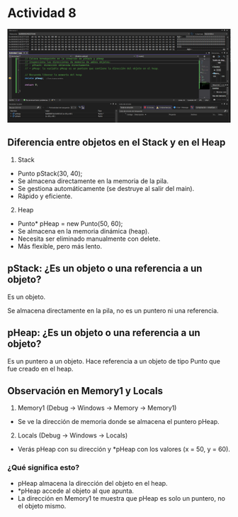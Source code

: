 # Actividad 8

![Texto alternativo](../../../../assets/act8_3.png)

## Diferencia entre objetos en el Stack y en el Heap
1. Stack 
* Punto pStack(30, 40);
* Se almacena directamente en la memoria de la pila.
* Se gestiona automáticamente (se destruye al salir del main).
* Rápido y eficiente.

2. Heap 
* Punto* pHeap = new Punto(50, 60);
* Se almacena en la memoria dinámica (heap).
* Necesita ser eliminado manualmente con delete.
* Más flexible, pero más lento.
  
## pStack: ¿Es un objeto o una referencia a un objeto?
Es un objeto.

Se almacena directamente en la pila, no es un puntero ni una referencia.

## pHeap: ¿Es un objeto o una referencia a un objeto?
Es un puntero a un objeto.
Hace referencia a un objeto de tipo Punto que fue creado en el heap.

## Observación en Memory1 y Locals
1. Memory1 (Debug -> Windows -> Memory -> Memory1)
* Se ve la dirección de memoria donde se almacena el puntero pHeap.
  
2. Locals (Debug -> Windows -> Locals)
* Verás pHeap con su dirección y *pHeap con los valores (x = 50, y = 60).

### ¿Qué significa esto?
* pHeap almacena la dirección del objeto en el heap.
* *pHeap accede al objeto al que apunta.
* La dirección en Memory1 te muestra que pHeap es solo un puntero, no el objeto mismo.
